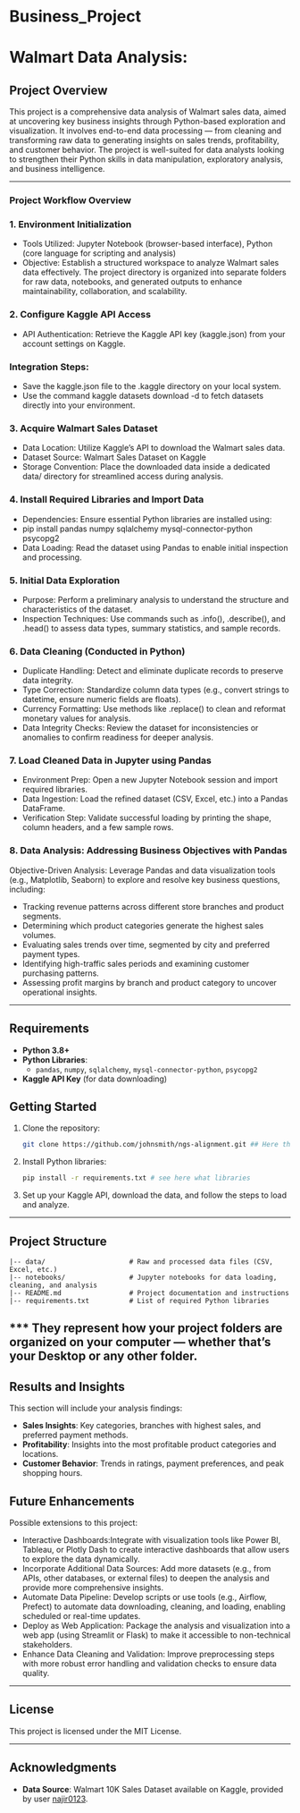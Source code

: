 # Business_Project
# Walmart Data Analysis:

## Project Overview

This project is a comprehensive data analysis of Walmart sales data, aimed at uncovering key business insights through Python-based exploration and visualization. It involves end-to-end data processing — from cleaning and transforming raw data to generating insights on sales trends, profitability, and customer behavior. The project is well-suited for data analysts looking to strengthen their Python skills in data manipulation, exploratory analysis, and business intelligence.

---
### Project Workflow Overview
### 1. Environment Initialization
- Tools Utilized: Jupyter Notebook (browser-based interface), Python (core language for scripting and analysis)
- Objective: Establish a structured workspace to analyze Walmart sales data effectively. The project directory is organized into separate folders for raw data, notebooks, and generated outputs to enhance maintainability, collaboration, and scalability.
### 2. Configure Kaggle API Access
- API Authentication: Retrieve the Kaggle API key (kaggle.json) from your account settings on Kaggle.
### Integration Steps:
- Save the kaggle.json file to the .kaggle directory on your local system.
- Use the command kaggle datasets download -d <dataset-path> to fetch datasets directly into your environment.
### 3. Acquire Walmart Sales Dataset
- Data Location: Utilize Kaggle’s API to download the Walmart sales data.
- Dataset Source: Walmart Sales Dataset on Kaggle
- Storage Convention: Place the downloaded data inside a dedicated data/ directory for streamlined access during analysis.
### 4. Install Required Libraries and Import Data
- Dependencies: Ensure essential Python libraries are installed using:
- pip install pandas numpy sqlalchemy mysql-connector-python psycopg2
- Data Loading: Read the dataset using Pandas to enable initial inspection and processing.
### 5. Initial Data Exploration
- Purpose: Perform a preliminary analysis to understand the structure and characteristics of the dataset.
- Inspection Techniques: Use commands such as .info(), .describe(), and .head() to assess data types, summary statistics, and sample records.
### 6. Data Cleaning (Conducted in Python)
- Duplicate Handling: Detect and eliminate duplicate records to preserve data integrity.
- Type Correction: Standardize column data types (e.g., convert strings to datetime, ensure numeric fields are floats).
- Currency Formatting: Use methods like .replace() to clean and reformat monetary values for analysis.
- Data Integrity Checks: Review the dataset for inconsistencies or anomalies to confirm readiness for deeper analysis.
### 7. Load Cleaned Data in Jupyter using Pandas
- Environment Prep: Open a new Jupyter Notebook session and import required libraries.
- Data Ingestion: Load the refined dataset (CSV, Excel, etc.) into a Pandas DataFrame.
- Verification Step: Validate successful loading by printing the shape, column headers, and a few sample rows.

### 8. Data Analysis: Addressing Business Objectives with Pandas
Objective-Driven Analysis: Leverage Pandas and data visualization tools (e.g., Matplotlib, Seaborn) to explore and resolve key business questions, including:
- Tracking revenue patterns across different store branches and product segments.
- Determining which product categories generate the highest sales volumes.
- Evaluating sales trends over time, segmented by city and preferred payment types.
- Identifying high-traffic sales periods and examining customer purchasing patterns.
- Assessing profit margins by branch and product category to uncover operational insights.

---

## Requirements

- **Python 3.8+**
- **Python Libraries**:
  - `pandas`, `numpy`, `sqlalchemy`, `mysql-connector-python`, `psycopg2`
- **Kaggle API Key** (for data downloading)

## Getting Started

1. Clone the repository:
   ```bash
   git clone https://github.com/johnsmith/ngs-alignment.git ## Here the URL of my repository
   ```
2. Install Python libraries:
   ```bash
   pip install -r requirements.txt # see here what libraries
   ```
3. Set up your Kaggle API, download the data, and follow the steps to load and analyze.

---

## Project Structure

```plaintext
|-- data/                     # Raw and processed data files (CSV, Excel, etc.)
|-- notebooks/                # Jupyter notebooks for data loading, cleaning, and analysis
|-- README.md                 # Project documentation and instructions
|-- requirements.txt          # List of required Python libraries
```
*** They represent how your project folders are organized on your computer — whether that’s your Desktop or any other folder.
---

## Results and Insights

This section will include your analysis findings:
- **Sales Insights**: Key categories, branches with highest sales, and preferred payment methods.
- **Profitability**: Insights into the most profitable product categories and locations.
- **Customer Behavior**: Trends in ratings, payment preferences, and peak shopping hours.

## Future Enhancements

Possible extensions to this project:
- Interactive Dashboards:Integrate with visualization tools like Power BI, Tableau, or Plotly Dash to create interactive dashboards that allow users to explore the data dynamically.
- Incorporate Additional Data Sources: Add more datasets (e.g., from APIs, other databases, or external files) to deepen the analysis and provide more comprehensive insights.
- Automate Data Pipeline: Develop scripts or use tools (e.g., Airflow, Prefect) to automate data downloading, cleaning, and loading, enabling scheduled or real-time updates.
- Deploy as Web Application: Package the analysis and visualization into a web app (using Streamlit or Flask) to make it accessible to non-technical stakeholders.
- Enhance Data Cleaning and Validation: Improve preprocessing steps with more robust error handling and validation checks to ensure data quality.



---

## License

This project is licensed under the MIT License. 

---

## Acknowledgments

- **Data Source**: Walmart 10K Sales Dataset available on Kaggle, provided by user [najir0123](https://www.kaggle.com/najir0123).

